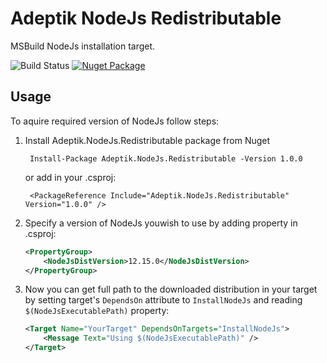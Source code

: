 # Adeptik NodeJs Redistributable

MSBuild NodeJs installation target.

![Build Status](https://tfs.adeptik.com/Adeptik/_apis/public/build/definitions/5f6da651-409b-4516-b0c6-16518d60e6e9/137/badge)
[![Nuget Package](https://img.shields.io/nuget/vpre/Adeptik.NodeJs.Redistributable)](https://www.nuget.org/packages/Adeptik.NodeJs.Redistributable/)

## Usage

To aquire required version of NodeJs follow steps:

1. Install Adeptik.NodeJs.Redistributable package from Nuget

        Install-Package Adeptik.NodeJs.Redistributable -Version 1.0.0

    or add in your .csproj:

        <PackageReference Include="Adeptik.NodeJs.Redistributable" Version="1.0.0" />

2. Specify a version of NodeJs youwish to use by adding property in .csproj:

    ```xml
    <PropertyGroup>
        <NodeJsDistVersion>12.15.0</NodeJsDistVersion>
    </PropertyGroup>
    ```

3. Now you can get full path to the downloaded distribution in your target by setting target's `DependsOn` attribute to `InstallNodeJs` and reading `$(NodeJsExecutablePath)` property:

    ```xml
    <Target Name="YourTarget" DependsOnTargets="InstallNodeJs">
        <Message Text="Using $(NodeJsExecutablePath)" />
    </Target>
    ```
